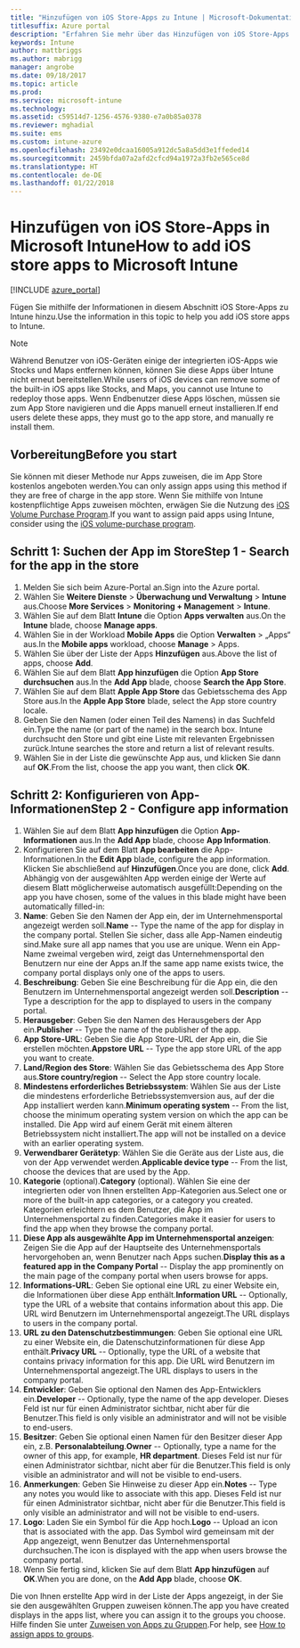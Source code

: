 ```yaml
---
title: "Hinzufügen von iOS Store-Apps zu Intune | Microsoft-Dokumentation"
titlesuffix: Azure portal
description: "Erfahren Sie mehr über das Hinzufügen von iOS Store-Apps in Intune.\""
keywords: Intune
author: mattbriggs
ms.author: mabrigg
manager: angrobe
ms.date: 09/18/2017
ms.topic: article
ms.prod: 
ms.service: microsoft-intune
ms.technology: 
ms.assetid: c59514d7-1256-4576-9380-e7a0b85a0378
ms.reviewer: mghadial
ms.suite: ems
ms.custom: intune-azure
ms.openlocfilehash: 23492e0dcaa16005a912dc5a8a5dd3e1ffeded14
ms.sourcegitcommit: 2459bfda07a2afd2cfcd94a1972a3fb2e565ce8d
ms.translationtype: HT
ms.contentlocale: de-DE
ms.lasthandoff: 01/22/2018
---
```

# <a name="how-to-add-ios-store-apps-to-microsoft-intune"></a><span data-ttu-id="a5d69-104">Hinzufügen von iOS Store-Apps in Microsoft Intune</span><span class="sxs-lookup"><span data-stu-id="a5d69-104">How to add iOS store apps to Microsoft Intune</span></span>

[!INCLUDE [azure_portal](./includes/azure_portal.md)]

<span data-ttu-id="a5d69-105">Fügen Sie mithilfe der Informationen in diesem Abschnitt iOS Store-Apps zu Intune hinzu.</span><span class="sxs-lookup"><span data-stu-id="a5d69-105">Use the information in this topic to help you add iOS store apps to Intune.</span></span>

>[!NOTE]
><span data-ttu-id="a5d69-106">Während Benutzer von iOS-Geräten einige der integrierten iOS-Apps wie Stocks und Maps entfernen können, können Sie diese Apps über Intune nicht erneut bereitstellen.</span><span class="sxs-lookup"><span data-stu-id="a5d69-106">While users of iOS devices can remove some of the built-in iOS apps like Stocks, and Maps, you cannot use Intune to redeploy those apps.</span></span> <span data-ttu-id="a5d69-107">Wenn Endbenutzer diese Apps löschen, müssen sie zum App Store navigieren und die Apps manuell erneut installieren.</span><span class="sxs-lookup"><span data-stu-id="a5d69-107">If end users delete these apps, they must go to the app store, and manually re install them.</span></span>

## <a name="before-you-start"></a><span data-ttu-id="a5d69-108">Vorbereitung</span><span class="sxs-lookup"><span data-stu-id="a5d69-108">Before you start</span></span>

<span data-ttu-id="a5d69-109">Sie können mit dieser Methode nur Apps zuweisen, die im App Store kostenlos angeboten werden.</span><span class="sxs-lookup"><span data-stu-id="a5d69-109">You can only assign apps using this method if they are free of charge in the app store.</span></span> <span data-ttu-id="a5d69-110">Wenn Sie mithilfe von Intune kostenpflichtige Apps zuweisen möchten, erwägen Sie die Nutzung des [iOS Volume Purchase Program](vpp-apps-ios.md).</span><span class="sxs-lookup"><span data-stu-id="a5d69-110">If you want to assign paid apps using Intune, consider using the [iOS volume-purchase program](vpp-apps-ios.md).</span></span>


## <a name="step-1---search-for-the-app-in-the-store"></a><span data-ttu-id="a5d69-111">Schritt 1: Suchen der App im Store</span><span class="sxs-lookup"><span data-stu-id="a5d69-111">Step 1 - Search for the app in the store</span></span>

1. <span data-ttu-id="a5d69-112">Melden Sie sich beim Azure-Portal an.</span><span class="sxs-lookup"><span data-stu-id="a5d69-112">Sign into the Azure portal.</span></span>
2. <span data-ttu-id="a5d69-113">Wählen Sie **Weitere Dienste** > **Überwachung und Verwaltung** > **Intune** aus.</span><span class="sxs-lookup"><span data-stu-id="a5d69-113">Choose **More Services** > **Monitoring + Management** > **Intune**.</span></span>
3. <span data-ttu-id="a5d69-114">Wählen Sie auf dem Blatt **Intune** die Option **Apps verwalten** aus.</span><span class="sxs-lookup"><span data-stu-id="a5d69-114">On the **Intune** blade, choose **Manage apps**.</span></span>
4. <span data-ttu-id="a5d69-115">Wählen Sie in der Workload **Mobile Apps** die Option **Verwalten** > „Apps“ aus.</span><span class="sxs-lookup"><span data-stu-id="a5d69-115">In the **Mobile apps** workload, choose **Manage** > Apps.</span></span>
5. <span data-ttu-id="a5d69-116">Wählen Sie über der Liste der Apps **Hinzufügen** aus.</span><span class="sxs-lookup"><span data-stu-id="a5d69-116">Above the list of apps, choose **Add**.</span></span>
6. <span data-ttu-id="a5d69-117">Wählen Sie auf dem Blatt **App hinzufügen** die Option **App Store durchsuchen** aus.</span><span class="sxs-lookup"><span data-stu-id="a5d69-117">In the **Add App** blade, choose **Search the App Store**.</span></span>
7. <span data-ttu-id="a5d69-118">Wählen Sie auf dem Blatt **Apple App Store** das Gebietsschema des App Store aus.</span><span class="sxs-lookup"><span data-stu-id="a5d69-118">In the **Apple App Store** blade, select the App store country locale.</span></span>
8. <span data-ttu-id="a5d69-119">Geben Sie den Namen (oder einen Teil des Namens) in das Suchfeld ein.</span><span class="sxs-lookup"><span data-stu-id="a5d69-119">Type the name (or part of the name) in the search box.</span></span> <span data-ttu-id="a5d69-120">Intune durchsucht den Store und gibt eine Liste mit relevanten Ergebnissen zurück.</span><span class="sxs-lookup"><span data-stu-id="a5d69-120">Intune searches the store and return a list of relevant results.</span></span>
9. <span data-ttu-id="a5d69-121">Wählen Sie in der Liste die gewünschte App aus, und klicken Sie dann auf **OK**.</span><span class="sxs-lookup"><span data-stu-id="a5d69-121">From the list, choose the app you want, then click **OK**.</span></span>

## <a name="step-2---configure-app-information"></a><span data-ttu-id="a5d69-122">Schritt 2: Konfigurieren von App-Informationen</span><span class="sxs-lookup"><span data-stu-id="a5d69-122">Step 2 - Configure app information</span></span>

1. <span data-ttu-id="a5d69-123">Wählen Sie auf dem Blatt **App hinzufügen** die Option **App-Informationen** aus.</span><span class="sxs-lookup"><span data-stu-id="a5d69-123">In the **Add App** blade, choose **App Information**.</span></span>
2. <span data-ttu-id="a5d69-124">Konfigurieren Sie auf dem Blatt **App bearbeiten** die App-Informationen.</span><span class="sxs-lookup"><span data-stu-id="a5d69-124">In the **Edit App** blade, configure the app information.</span></span> <span data-ttu-id="a5d69-125">Klicken Sie abschließend auf **Hinzufügen**.</span><span class="sxs-lookup"><span data-stu-id="a5d69-125">Once you are done, click **Add**.</span></span> <span data-ttu-id="a5d69-126">Abhängig von der ausgewählten App werden einige der Werte auf diesem Blatt möglicherweise automatisch ausgefüllt:</span><span class="sxs-lookup"><span data-stu-id="a5d69-126">Depending on the app you have chosen, some of the values in this blade might have been automatically filled-in:</span></span>
3. <span data-ttu-id="a5d69-127">**Name**: Geben Sie den Namen der App ein, der im Unternehmensportal angezeigt werden soll.</span><span class="sxs-lookup"><span data-stu-id="a5d69-127">**Name** -- Type the name of the app for display in the company portal.</span></span> <span data-ttu-id="a5d69-128">Stellen Sie sicher, dass alle App-Namen eindeutig sind.</span><span class="sxs-lookup"><span data-stu-id="a5d69-128">Make sure all app names that you use are unique.</span></span> <span data-ttu-id="a5d69-129">Wenn ein App-Name zweimal vergeben wird, zeigt das Unternehmensportal den Benutzern nur eine der Apps an.</span><span class="sxs-lookup"><span data-stu-id="a5d69-129">If the same app name exists twice, the company portal displays only one of the apps to users.</span></span>
4. <span data-ttu-id="a5d69-130">**Beschreibung**: Geben Sie eine Beschreibung für die App ein, die den Benutzern im Unternehmensportal angezeigt werden soll.</span><span class="sxs-lookup"><span data-stu-id="a5d69-130">**Description** -- Type a description for the app to displayed to users in the company portal.</span></span>
5. <span data-ttu-id="a5d69-131">**Herausgeber**: Geben Sie den Namen des Herausgebers der App ein.</span><span class="sxs-lookup"><span data-stu-id="a5d69-131">**Publisher** -- Type the name of the publisher of the app.</span></span>
6. <span data-ttu-id="a5d69-132">**App Store-URL**: Geben Sie die App Store-URL der App ein, die Sie erstellen möchten.</span><span class="sxs-lookup"><span data-stu-id="a5d69-132">**Appstore URL** -- Type the app store URL of the app you want to create.</span></span>
7. <span data-ttu-id="a5d69-133">**Land/Region des Store**: Wählen Sie das Gebietsschema des App Store aus.</span><span class="sxs-lookup"><span data-stu-id="a5d69-133">**Store country/region** -- Select the App store country locale.</span></span>
8. <span data-ttu-id="a5d69-134">**Mindestens erforderliches Betriebssystem**: Wählen Sie aus der Liste die mindestens erforderliche Betriebssystemversion aus, auf der die App installiert werden kann.</span><span class="sxs-lookup"><span data-stu-id="a5d69-134">**Minimum operating system** -- From the list, choose the minimum operating system version on which the app can be installed.</span></span> <span data-ttu-id="a5d69-135">Die App wird auf einem Gerät mit einem älteren Betriebssystem nicht installiert.</span><span class="sxs-lookup"><span data-stu-id="a5d69-135">The app will not be installed on a device with an earlier operating system.</span></span>
9. <span data-ttu-id="a5d69-136">**Verwendbarer Gerätetyp**: Wählen Sie die Geräte aus der Liste aus, die von der App verwendet werden.</span><span class="sxs-lookup"><span data-stu-id="a5d69-136">**Applicable device type** -- From the list, choose the devices that are used by the App.</span></span>
10. <span data-ttu-id="a5d69-137">**Kategorie** (optional).</span><span class="sxs-lookup"><span data-stu-id="a5d69-137">**Category** (optional).</span></span> <span data-ttu-id="a5d69-138">Wählen Sie eine der integrierten oder von Ihnen erstellten App-Kategorien aus.</span><span class="sxs-lookup"><span data-stu-id="a5d69-138">Select one or more of the built-in app categories, or a category you created.</span></span> <span data-ttu-id="a5d69-139">Kategorien erleichtern es dem Benutzer, die App im Unternehmensportal zu finden.</span><span class="sxs-lookup"><span data-stu-id="a5d69-139">Categories make it easier for users to find the app when they browse the company portal.</span></span>
11. <span data-ttu-id="a5d69-140">**Diese App als ausgewählte App im Unternehmensportal anzeigen**: Zeigen Sie die App auf der Hauptseite des Unternehmensportals hervorgehoben an, wenn Benutzer nach Apps suchen.</span><span class="sxs-lookup"><span data-stu-id="a5d69-140">**Display this as a featured app in the Company Portal** -- Display the app prominently on the main page of the company portal when users browse for apps.</span></span>
12. <span data-ttu-id="a5d69-141">**Informations-URL**: Geben Sie optional eine URL zu einer Website ein, die Informationen über diese App enthält.</span><span class="sxs-lookup"><span data-stu-id="a5d69-141">**Information URL** -- Optionally, type the URL of a website that contains information about this app.</span></span> <span data-ttu-id="a5d69-142">Die URL wird Benutzern im Unternehmensportal angezeigt.</span><span class="sxs-lookup"><span data-stu-id="a5d69-142">The URL displays to users in the company portal.</span></span>
13. <span data-ttu-id="a5d69-143">**URL zu den Datenschutzbestimmungen**: Geben Sie optional eine URL zu einer Website ein, die Datenschutzinformationen für diese App enthält.</span><span class="sxs-lookup"><span data-stu-id="a5d69-143">**Privacy URL** -- Optionally, type the URL of a website that contains privacy information for this app.</span></span> <span data-ttu-id="a5d69-144">Die URL wird Benutzern im Unternehmensportal angezeigt.</span><span class="sxs-lookup"><span data-stu-id="a5d69-144">The URL displays to users in the company portal.</span></span>
14. <span data-ttu-id="a5d69-145">**Entwickler**: Geben Sie optional den Namen des App-Entwicklers ein.</span><span class="sxs-lookup"><span data-stu-id="a5d69-145">**Developer** -- Optionally, type the name of the app developer.</span></span> <span data-ttu-id="a5d69-146">Dieses Feld ist nur für einen Administrator sichtbar, nicht aber für die Benutzer.</span><span class="sxs-lookup"><span data-stu-id="a5d69-146">This field is only visible an administrator and will not be visible to end-users.</span></span>
15. <span data-ttu-id="a5d69-147">**Besitzer**: Geben Sie optional einen Namen für den Besitzer dieser App ein, z.B. **Personalabteilung**.</span><span class="sxs-lookup"><span data-stu-id="a5d69-147">**Owner** -- Optionally, type a name for the owner of this app, for example, **HR department**.</span></span>  <span data-ttu-id="a5d69-148">Dieses Feld ist nur für einen Administrator sichtbar, nicht aber für die Benutzer.</span><span class="sxs-lookup"><span data-stu-id="a5d69-148">This field is only visible an administrator and will not be visible to end-users.</span></span>
16. <span data-ttu-id="a5d69-149">**Anmerkungen**: Geben Sie Hinweise zu dieser App ein.</span><span class="sxs-lookup"><span data-stu-id="a5d69-149">**Notes** -- Type any notes you would like to associate with this app.</span></span> <span data-ttu-id="a5d69-150">Dieses Feld ist nur für einen Administrator sichtbar, nicht aber für die Benutzer.</span><span class="sxs-lookup"><span data-stu-id="a5d69-150">This field is only visible an administrator and will not be visible to end-users.</span></span>
17. <span data-ttu-id="a5d69-151">**Logo**: Laden Sie ein Symbol für die App hoch.</span><span class="sxs-lookup"><span data-stu-id="a5d69-151">**Logo** -- Upload an icon that is associated with the app.</span></span> <span data-ttu-id="a5d69-152">Das Symbol wird gemeinsam mit der App angezeigt, wenn Benutzer das Unternehmensportal durchsuchen.</span><span class="sxs-lookup"><span data-stu-id="a5d69-152">The icon is displayed with the app when users browse the company portal.</span></span>
18. <span data-ttu-id="a5d69-153">Wenn Sie fertig sind, klicken Sie auf dem Blatt **App hinzufügen** auf **OK**.</span><span class="sxs-lookup"><span data-stu-id="a5d69-153">When you are done, on the **Add App** blade, choose **OK**.</span></span>

<span data-ttu-id="a5d69-154">Die von Ihnen erstellte App wird in der Liste der Apps angezeigt, in der Sie sie den ausgewählten Gruppen zuweisen können.</span><span class="sxs-lookup"><span data-stu-id="a5d69-154">The app you have created displays in the apps list, where you can assign it to the groups you choose.</span></span> <span data-ttu-id="a5d69-155">Hilfe finden Sie unter [Zuweisen von Apps zu Gruppen](apps-deploy.md).</span><span class="sxs-lookup"><span data-stu-id="a5d69-155">For help, see [How to assign apps to groups](apps-deploy.md).</span></span>
